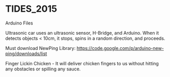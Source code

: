 # TIDES_2015
Arduino Files

Ultrasonic car uses an ultrasonic sensor, H-Bridge, and Arduino. When it detects objects < 10cm, it stops, spins in a random direction, and proceeds.

Must download NewPing Library: https://code.google.com/p/arduino-new-ping/downloads/list

Finger Lickin Chicken - It will deliver chicken fingers to us without hitting any
obstacles or spilling any sauce.